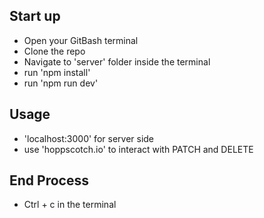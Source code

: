 ## Start up
- Open your GitBash terminal
- Clone the repo
- Navigate to 'server' folder inside the terminal
- run 'npm install'
- run 'npm run dev'

## Usage
- 'localhost:3000' for server side
- use 'hoppscotch.io' to interact with PATCH and DELETE

## End Process
- Ctrl + c in the terminal
